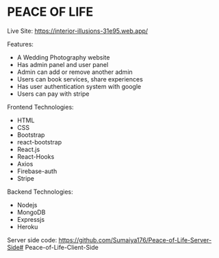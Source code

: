  # PEACE OF LIFE 

 Live Site: https://interior-illusions-31e95.web.app/

  Features:

  - A Wedding Photography website 
  - Has admin panel and user panel
  - Admin can add or remove another admin
  - Users can book services, share experiences 
  - Has user authentication system with google
  - Users can pay with stripe

Frontend Technologies:
  - HTML
  - CSS
  - Bootstrap
  - react-bootstrap
  - React.js
  - React-Hooks
  - Axios
  - Firebase-auth
  - Stripe

Backend Technologies:
  - Nodejs
  - MongoDB
  - Expressjs
  - Heroku


Server side code: https://github.com/Sumaiya176/Peace-of-Life-Server-Side# Peace-of-Life-Client-Side
